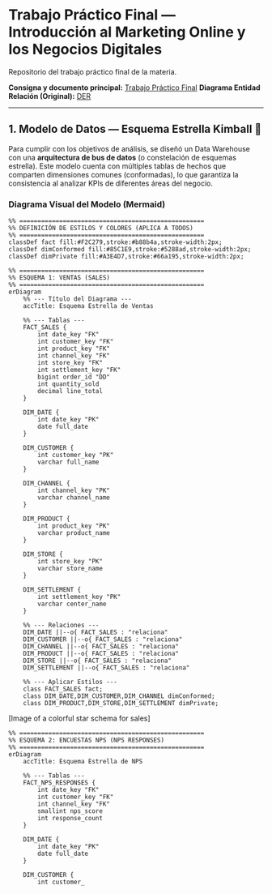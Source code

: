# Trabajo Práctico Final — Introducción al Marketing Online y los Negocios Digitales

Repositorio del trabajo práctico final de la materia.

**Consigna y documento principal:** [Trabajo Práctico Final](https://docs.google.com/document/d/15RNP3FVqLjO4jzh80AAkK6mUR5DOLqPxLjQxqvdzrYg/edit?usp=sharing)
**Diagrama Entidad Relación (Original):** [DER](./assets/DER.png)

---

## 1. Modelo de Datos — Esquema Estrella Kimball 🧠

Para cumplir con los objetivos de análisis, se diseñó un Data Warehouse con una **arquitectura de bus de datos** (o constelación de esquemas estrella). Este modelo cuenta con múltiples tablas de hechos que comparten dimensiones comunes (conformadas), lo que garantiza la consistencia al analizar KPIs de diferentes áreas del negocio.

### Diagrama Visual del Modelo (Mermaid)

```mermaid
%% ===================================================
%% DEFINICIÓN DE ESTILOS Y COLORES (APLICA A TODOS)
%% ===================================================
classDef fact fill:#F2C279,stroke:#b88b4a,stroke-width:2px;
classDef dimConformed fill:#85C1E9,stroke:#5288ad,stroke-width:2px;
classDef dimPrivate fill:#A3E4D7,stroke:#66a195,stroke-width:2px;

%% ===================================================
%% ESQUEMA 1: VENTAS (SALES)
%% ===================================================
erDiagram
    %% --- Título del Diagrama ---
    accTitle: Esquema Estrella de Ventas

    %% --- Tablas ---
    FACT_SALES {
        int date_key "FK"
        int customer_key "FK"
        int product_key "FK"
        int channel_key "FK"
        int store_key "FK"
        int settlement_key "FK"
        bigint order_id "DD"
        int quantity_sold
        decimal line_total
    }

    DIM_DATE {
        int date_key "PK"
        date full_date
    }

    DIM_CUSTOMER {
        int customer_key "PK"
        varchar full_name
    }

    DIM_CHANNEL {
        int channel_key "PK"
        varchar channel_name
    }

    DIM_PRODUCT {
        int product_key "PK"
        varchar product_name
    }

    DIM_STORE {
        int store_key "PK"
        varchar store_name
    }

    DIM_SETTLEMENT {
        int settlement_key "PK"
        varchar center_name
    }

    %% --- Relaciones ---
    DIM_DATE ||--o{ FACT_SALES : "relaciona"
    DIM_CUSTOMER ||--o{ FACT_SALES : "relaciona"
    DIM_CHANNEL ||--o{ FACT_SALES : "relaciona"
    DIM_PRODUCT ||--o{ FACT_SALES : "relaciona"
    DIM_STORE ||--o{ FACT_SALES : "relaciona"
    DIM_SETTLEMENT ||--o{ FACT_SALES : "relaciona"

    %% --- Aplicar Estilos ---
    class FACT_SALES fact;
    class DIM_DATE,DIM_CUSTOMER,DIM_CHANNEL dimConformed;
    class DIM_PRODUCT,DIM_STORE,DIM_SETTLEMENT dimPrivate;

```
[Image of a colorful star schema for sales]
```mermaid
%% ===================================================
%% ESQUEMA 2: ENCUESTAS NPS (NPS RESPONSES)
%% ===================================================
erDiagram
    accTitle: Esquema Estrella de NPS

    %% --- Tablas ---
    FACT_NPS_RESPONSES {
        int date_key "FK"
        int customer_key "FK"
        int channel_key "FK"
        smallint nps_score
        int response_count
    }

    DIM_DATE {
        int date_key "PK"
        date full_date
    }

    DIM_CUSTOMER {
        int customer_